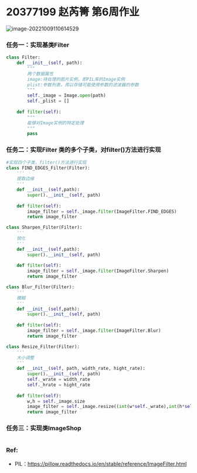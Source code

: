 # 20377199 赵芮箐 第6周作业

![image-20221009110614529](C:\Users\DELL\AppData\Roaming\Typora\typora-user-images\image-20221009110614529.png)

### 任务一：实现基类Filter

```python
class Filter:
    def __init__(self, path):
        """
        两个数据属性
        image:待处理的图片实例，即PIL库的Image实例
        plist:参数列表，用以存储可能使用参数的滤波器的参数
        """
        self._image = Image.open(path)
        self._plist = []
    
    def filter(self):
        """
        能够对Image实例的特定处理
        """
        pass
```

### 任务二：实现Filter 类的多个子类，对filter()方法进行实现

```python
#实现四个子类，filter()方法进行实现
class FIND_EDGES_Filter(Filter):
    '''
    提取边缘
    '''
    def __init__(self,path):
        super().__init__(self, path)
    
    def filter(self):
        image_filter = self._image.filter(ImageFilter.FIND_EDGES)
        return image_filter

class Sharpen_Filter(Filter):
    '''
    锐化
    '''
    def __init__(self,path):
        super().__init__(self, path)
    
    def filter(self):
        image_filter = self._image.filter(ImageFilter.Sharpen)
        return image_filter

class Blur_Filter(Filter):
    '''
    模糊
    '''
    def __init__(self,path):
        super().__init__(self, path)
    
    def filter(self):
        image_filter = self._image.filter(ImageFilter.Blur)
        return image_filter

class Resize_Filter(Filter):
    '''
    大小调整
    '''
    def __init__(self, path, width_rate, hight_rate):
        super().__init__(self, path)
        self._wrate = width_rate
        self._hrate = hight_rate
    
    def filter(self):
        w,h = self._image.size
        image_filter = self._image.resize((int(w*self._wrate),int(h*self._hrate)))
        return image_filter
```

### 任务三：实现类ImageShop

```

```



### Ref:

- PIL：https://pillow.readthedocs.io/en/stable/reference/ImageFilter.html
